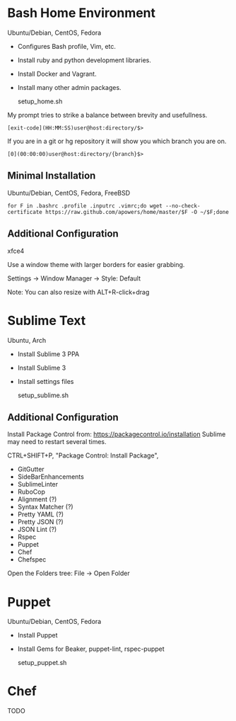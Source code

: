 # Bash Home Environment
Ubuntu/Debian, CentOS, Fedora

* Configures Bash profile, Vim, etc.
* Install ruby and python development libraries.
* Install Docker and Vagrant.
* Install many other admin packages.

    setup_home.sh

My prompt tries to strike a balance between brevity and usefullness.

    [exit-code](HH:MM:SS)user@host:directory/$>

If you are in a git or hg repository it will show you which branch you are on.

    [0](00:00:00)user@host:directory/{branch}$>


## Minimal Installation
Ubuntu/Debian, CentOS, Fedora, FreeBSD

    for F in .bashrc .profile .inputrc .vimrc;do wget --no-check-certificate https://raw.github.com/apowers/home/master/$F -O ~/$F;done

## Additional Configuration
xfce4

Use a window theme with larger borders for easier grabbing.

Settings -> Window Manager -> Style: Default

Note: You can also resize with ALT+R-click+drag

# Sublime Text
Ubuntu, Arch

* Install Sublime 3 PPA
* Install Sublime 3
* Install settings files

    setup_sublime.sh

## Additional Configuration

Install Package Control from: https://packagecontrol.io/installation
Sublime may need to restart several times.

CTRL+SHIFT+P, "Package Control: Install Package",

* GitGutter
* SideBarEnhancements
* SublimeLinter
* RuboCop
* Alignment (?)
* Syntax Matcher (?)
* Pretty YAML (?)
* Pretty JSON (?)
* JSON Lint (?)
* Rspec
* Puppet
* Chef
* Chefspec

Open the Folders tree:
    File -> Open Folder

# Puppet
Ubuntu/Debian, CentOS, Fedora

* Install Puppet
* Install Gems for Beaker, puppet-lint, rspec-puppet

    setup_puppet.sh

# Chef

TODO
